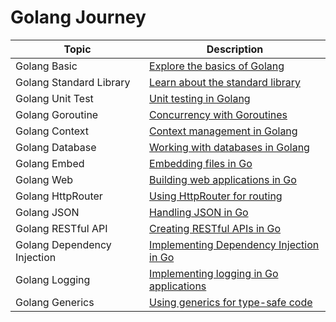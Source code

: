 # Golang Journey

| Topic                        | Description                                                 |
|------------------------------|-------------------------------------------------------------|
| Golang Basic                 | [Explore the basics of Golang](https://github.com/fhasnur/learn-golang/tree/main/golang-basic) |
| Golang Standard Library      | [Learn about the standard library](https://github.com/fhasnur/learn-golang/tree/main/golang-standar-library) |
| Golang Unit Test             | [Unit testing in Golang](https://github.com/fhasnur/learn-golang/tree/main/golang-unit-test) |
| Golang Goroutine             | [Concurrency with Goroutines](https://github.com/fhasnur/learn-golang/tree/main/golang-goroutine) |
| Golang Context               | [Context management in Golang](https://github.com/fhasnur/learn-golang/tree/main/golang-context) |
| Golang Database              | [Working with databases in Golang](https://github.com/fhasnur/learn-golang/tree/main/golang-database) |
| Golang Embed                 | [Embedding files in Go](https://github.com/fhasnur/golang-journey/tree/main/golang-embed) |
| Golang Web                   | [Building web applications in Go](https://github.com/fhasnur/learn-golang/tree/main/golang-web) |
| Golang HttpRouter            | [Using HttpRouter for routing](https://github.com/fhasnur/golang-journey/tree/main/golang-httprouter) |
| Golang JSON                  | [Handling JSON in Go](https://github.com/fhasnur/golang-journey/tree/main/golang-json) |
| Golang RESTful API           | [Creating RESTful APIs in Go](https://github.com/fhasnur/golang-journey/tree/main/golang-restful-api) |
| Golang Dependency Injection  | [Implementing Dependency Injection in Go](https://github.com/fhasnur/golang-journey/tree/main/golang-dependency-injection) |
| Golang Logging               | [Implementing logging in Go applications](https://github.com/fhasnur/golang-journey/tree/main/golang-logging) |
| Golang Generics              | [Using generics for type-safe code](https://github.com/fhasnur/golang-journey/tree/main/golang-generics) |
